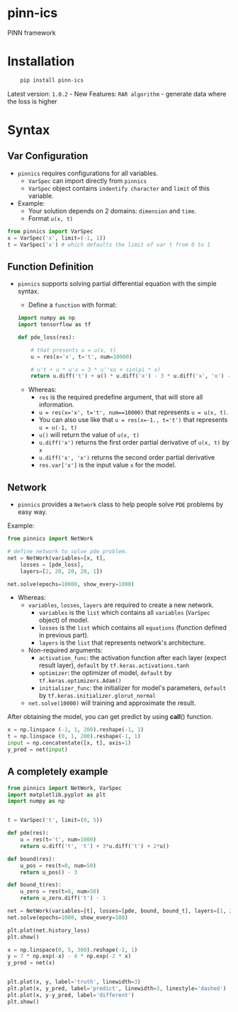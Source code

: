 # pinn-ics
PINN framework


# Installation 
```python
    pip install pinn-ics
```

Latest version: `1.0.2`
    - New Features: `RAR algorithm` - generate data where the loss is higher

# Syntax

## Var Configuration

- `pinnics` requires configurations for all variables.
    - `VarSpec` can import directly from `pinnics`
    - `VarSpec` object contains `indentify character` and `limit` of this variable.
- Example: 
    - Your solution depends on 2 domains: `dimension` and `time`.
    - Format `u(x, t)`
    
```python
from pinnics import VarSpec
x = VarSpec('x', limit=(-1, 1))
t = VarSpec('x') # which defaults the limit of var t from 0 to 1
```

## Function Definition

- `pinnics` supports solving partial differential equation with the simple syntax.
    - Define a `function` with format:

    ```python
    import numpy as np 
    import tensorflow as tf

    def pde_loss(res):

        # that presents u = u(x, t)
        u = res(x='x', t='t', num=10000)

        # u't + u * u'x = 3 * u''xx + sin(pi * x)
        return u.diff('t') + u() * u.diff('x') - 3 * u.diff('x', 'x') - tf.sin(np.pi * res.var['x'])
    ```
    - Whereas:
        - `res` is the required predefine argument, that will store all information.
        - `u = res(x='x', t='t', num==10000)` that represents `u = u(x, t)`. 
        - You can also use like that `u = res(x=-1., t='t')` that represents `u = u(-1, t)`
        - `u()` will return the value of `u(x, t)`
        - `u.diff('x')` returns the first order partial derivative of `u(x, t)` by `x`
        - `u.diff('x', 'x')` returns the second order partial derivative
        - `res.var['x']` is the input value `x` for the model.

## Network

- `pinnics` provides a `Network` class to help people solve `PDE` problems by easy way.

Example:
```python
from pinnics import NetWork

# define network to solve pde problem. 
net = NetWork(variables=[x, t], 
    losses = [pde_loss],
    layers=[2, 20, 20, 20, 1])

net.solve(epochs=10000, show_every=1000)
```

- Whereas:
    - `variables`, `losses`, `layers` are required to create a new network.
        - `variables` is the `list` which contains all `variables` (`VarSpec` object) of model.
        - `losses` is the `list` which contains all `equations` (function defined in previous part).
        - `layers` is the `list` that represents network's architecture.
    - Non-required arguments:
        - `activation_func`: the activation function after each layer (expect result layer), `default` by `tf.keras.activations.tanh`
        - `optimizer`: the optimizer of model, `default` by `tf.keras.optimizers.Adam()`
        - `initializer_func`: the initializer for model's parameters, `default` by `tf.keras.initializer.glorut_normal`
    - `net.solve(10000)` will training and approximate the result.

After obtaining the model, you can get predict by using __call__() function.
```python
x = np.linspace (-1, 1, 200).reshape(-1, 1)
t = np.linspace (0, 1, 200).reshape(-1, 1)
input = np.concatentate([x, t], axis=1)
y_pred = net(input)
```

## A completely example

```python
from pinnics import NetWork, VarSpec
import matplotlib.pyplot as plt
import numpy as np


t = VarSpec('t', limit=(0, 5))

def pde(res):
    u = res(t='t', num=1000)
    return u.diff('t', 't') + 3*u.diff('t') + 2*u()

def bound(res):
    u_pos = res(t=0, num=50)
    return u_pos() - 3

def bound_t(res):
    u_zero = res(t=0, num=50)
    return u_zero.diff('t') - 1

net = NetWork(variables=[t], losses=[pde, bound, bound_t], layers=[1, 20, 20, 1])
net.solve(epochs=1000, show_every=100)

plt.plot(net.history_loss)
plt.show()

x = np.linspace(0, 5, 300).reshape(-1, 1)
y = 7 * np.exp(-x) - 4 * np.exp(-2 * x)
y_pred = net(x)


plt.plot(x, y, label='truth', linewidth=3)
plt.plot(x, y_pred, label='predict', linewidth=3, linestyle='dashed')
plt.plot(x, y-y_pred, label='different') 
plt.show()
```
